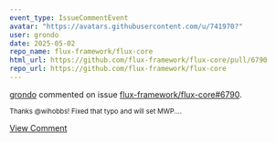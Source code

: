 ```yaml
---
event_type: IssueCommentEvent
avatar: "https://avatars.githubusercontent.com/u/741970?"
user: grondo
date: 2025-05-02
repo_name: flux-framework/flux-core
html_url: https://github.com/flux-framework/flux-core/pull/6790
repo_url: https://github.com/flux-framework/flux-core
---
```


<a href='https://github.com/grondo' target='_blank'>grondo</a> commented on issue <a href='https://github.com/flux-framework/flux-core/pull/6790' target='_blank'>flux-framework/flux-core#6790</a>.

<small>Thanks @wihobbs! Fixed that typo and will set MWP....</small>

<a href='https://github.com/flux-framework/flux-core/pull/6790' target='_blank'>View Comment</a>